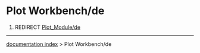 # Plot Workbench/de
1.  REDIRECT [Plot\_Module/de](Plot_Module/de.md)

---
[documentation index](../README.md) > Plot Workbench/de
